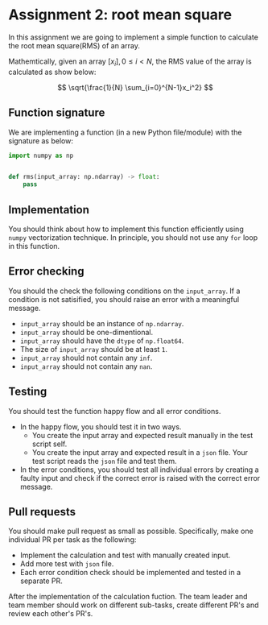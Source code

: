 # Assignment 2: root mean square

In this assignment we are going to implement a simple function to calculate
the root mean square(RMS) of an array.

Mathemtically, given an array $[x_i],0 \le i < N$, the RMS value of the array is calculated as show below:

$$
\sqrt{\frac{1}{N} \sum_{i=0}^{N-1}x_i^2}
$$

## Function signature

We are implementing a function (in a new Python file/module) with the signature as below:

```python
import numpy as np


def rms(input_array: np.ndarray) -> float:
    pass
```

## Implementation

You should think about how to implement this function efficiently using `numpy` vectorization technique. In principle, you should not use any `for` loop in this function.

## Error checking

You should the check the following conditions on the `input_array`. If a condition is not satisified, you should raise an error with a meaningful message.

* `input_array` should be an instance of `np.ndarray`.
* `input_array` should be one-dimentional.
* `input_array` should have the `dtype` of `np.float64`.
* The size of `input_array` should be at least `1`.
* `input_array` should not contain any `inf`.
* `input_array` should not contain any `nan`.

## Testing

You should test the function happy flow and all error conditions.

* In the happy flow, you should test it in two ways.
  * You create the input array and expected result manually in the test script self.
  * You create the input array and expected result in a `json` file. Your test script reads the `json` file and test them.
* In the error conditions, you should test all individual errors by creating a faulty input and check if the correct error is raised with the correct error message.


## Pull requests

You should make pull request as small as possible. Specifically, make one individual PR per task as the following:

* Implement the calculation and test with manually created input.
* Add more test with `json` file.
* Each error condition check should be implemented and tested in a separate PR.

After the implementation of the calculation fuction. The team leader and team member should work on different sub-tasks, create different PR's and review each other's PR's.
